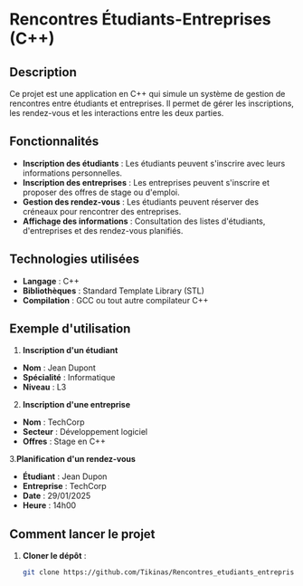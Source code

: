 # Rencontres Étudiants-Entreprises (C++)

## Description
Ce projet est une application en C++ qui simule un système de gestion de rencontres entre étudiants et entreprises. Il permet de gérer les inscriptions, les rendez-vous et les interactions entre les deux parties.

## Fonctionnalités
- **Inscription des étudiants** : Les étudiants peuvent s'inscrire avec leurs informations personnelles.
- **Inscription des entreprises** : Les entreprises peuvent s'inscrire et proposer des offres de stage ou d'emploi.
- **Gestion des rendez-vous** : Les étudiants peuvent réserver des créneaux pour rencontrer des entreprises.
- **Affichage des informations** : Consultation des listes d'étudiants, d'entreprises et des rendez-vous planifiés.

## Technologies utilisées
- **Langage** : C++
- **Bibliothèques** : Standard Template Library (STL)
- **Compilation** : GCC ou tout autre compilateur C++
## Exemple d'utilisation
1. **Inscription d'un étudiant**
 - **Nom** : Jean Dupont  
 - **Spécialité** : Informatique 
 - **Niveau** : L3
2. **Inscription d'une entreprise**
 - **Nom** : TechCorp
 - **Secteur** : Développement logiciel
 - **Offres** : Stage en C++

3.**Planification d'un rendez-vous**
 - **Étudiant** : Jean Dupon
 - **Entreprise** : TechCorp
 - **Date** : 29/01/2025
 - **Heure** : 14h00
## Comment lancer le projet
1. **Cloner le dépôt** :
   ```bash
   git clone https://github.com/Tikinas/Rencontres_etudiants_entreprises_cpp.git
